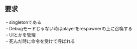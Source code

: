 ## 要求
・singletonである<br>
・Debugモードじゃない時はplayerをrespawnerの上に召喚する<br>
・UIとかを管理<br>
・死んだ時に命令を受けて呼ばれる<br>
